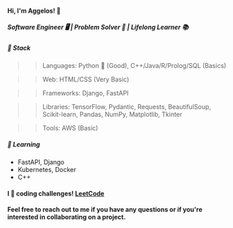 <h4>Hi, I'm Aggelos! 👋</h4>

<h5>Software Engineer 🖥️ | Problem Solver 🧩 | Lifelong Learner 📚</h5>

<h5>🔧 Stack</h5>

>>Languages: Python 🐍 (Good), C++/Java/R/Prolog/SQL (Basics)

>>Web: HTML/CSS (Very Basic)

>>Frameworks: Django, FastAPI

>>Libraries: TensorFlow, Pydantic, Requests, BeautifulSoup, Scikit-learn, Pandas, NumPy, Matplotlib, Tkinter

>>Tools: AWS (Basic)



<h5>🌱 Learning</h5>

- FastAPI, Django
- Kubernetes, Docker
- C++


<h4>I 💙 coding challenges! <a href="https://leetcode.com/papaggalos/">LeetCode</a></h4>

<h4>Feel free to reach out to me if you have any questions or if you're interested in collaborating on a project.</h4>
